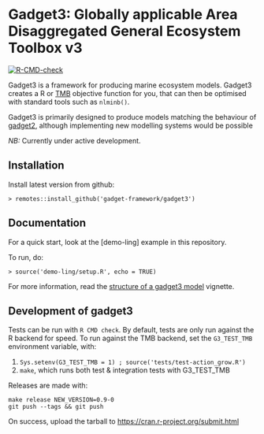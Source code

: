 # Gadget3: Globally applicable Area Disaggregated General Ecosystem Toolbox v3

[![R-CMD-check](https://github.com/gadget-framework/gadget3/workflows/R-CMD-check/badge.svg)](https://github.com/gadget-framework/gadget3/actions)

Gadget3 is a framework for producing marine ecosystem models. Gadget3 creates a
R or [TMB](http://kaskr.github.io/adcomp/_book/Introduction.html) objective
function for you, that can then be optimised with standard tools such as
``nlminb()``.

Gadget3 is primarily designed to produce models matching the behaviour of
[gadget2](https://gadget-framework.github.io/gadget2/), although implementing new modelling
systems would be possible

*NB:* Currently under active development.

## Installation

Install latest version from github:

    > remotes::install_github('gadget-framework/gadget3')

## Documentation

For a quick start, look at the [demo-ling] example in this repository.

To run, do:

    > source('demo-ling/setup.R', echo = TRUE)

For more information, read the [structure of a gadget3 model](https://gadget-framework.github.io/gadget3/articles/model_structure.html)
vignette.

## Development of gadget3

Tests can be run with ``R CMD check``.
By default, tests are only run against the R backend for speed.
To run against the TMB backend, set the ``G3_TEST_TMB`` environment variable, with:

1. ``Sys.setenv(G3_TEST_TMB = 1) ; source('tests/test-action_grow.R')``
2. ``make``, which runs both test & integration tests with G3_TEST_TMB

Releases are made with:

    make release NEW_VERSION=0.9-0
    git push --tags && git push

On success, upload the tarball to https://cran.r-project.org/submit.html
